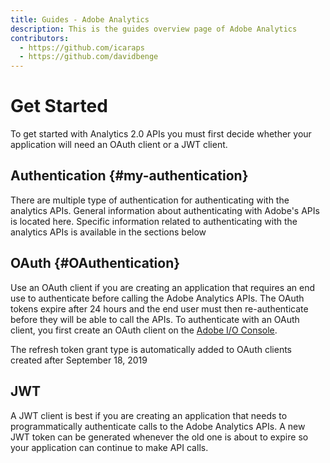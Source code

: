 ```yaml
---
title: Guides - Adobe Analytics
description: This is the guides overview page of Adobe Analytics
contributors:
  - https://github.com/icaraps
  - https://github.com/davidbenge
---
```


Get Started
===

To get started with Analytics 2.0 APIs you must first decide whether your application will need
an OAuth client or a JWT client.

Authentication {#my-authentication}
---

There are multiple type of authentication for authenticating with the analytics APIs. General information
about authenticating with Adobe's APIs is located here. Specific information related to authenticating
with the analytics APIs is available in the sections below

## OAuth {#OAuthentication}

Use an OAuth client if you are creating an application that requires an end use to authenticate before
calling the Adobe Analytics APIs. The OAuth tokens expire after 24 hours and the end user must then
re-authenticate before they will be able to call the APIs. To authenticate with an OAuth client, you first
create an OAuth client on the [Adobe I/O Console](https://console.adobe.io).

<InlineAlert variant="info" slots="text"/>

The refresh token grant type is automatically added to OAuth clients created after September 18, 2019

## JWT

A JWT client is best if you are creating an application that needs to programmatically authenticate calls to
the Adobe Analytics APIs. A new JWT token can be generated whenever the old one is about to expire so your application
can continue to make API calls.  
